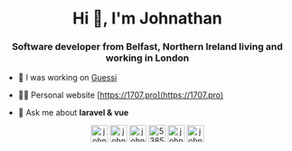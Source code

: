 <h1 align="center">Hi 👋, I'm Johnathan</h1>
<h3 align="center">Software developer from Belfast, Northern Ireland living and working in London</h3>

- 🔭 I was working on [Guessi](https://gues.si)

- 👨‍💻 Personal website [https://1707.pro](https://1707.pro)

- 💬 Ask me about **laravel & vue**

<p align="center">
<a href="https://dev.to/johnathan" target="blank"><img align="center" src="https://cdn.jsdelivr.net/npm/simple-icons@3.0.1/icons/dev-dot-to.svg" alt="johnathan" height="30" width="30" /></a>
<a href="https://twitter.com/johnathan1707" target="blank"><img align="center" src="https://cdn.jsdelivr.net/npm/simple-icons@3.0.1/icons/twitter.svg" alt="johnathan1707" height="30" width="30" /></a>
<a href="https://linkedin.com/in/johnathan-barrett-521504101" target="blank"><img align="center" src="https://cdn.jsdelivr.net/npm/simple-icons@3.0.1/icons/linkedin.svg" alt="johnathan-barrett-521504101" height="30" width="30" /></a>
<a href="https://stackoverflow.com/users/538577" target="blank"><img align="center" src="https://cdn.jsdelivr.net/npm/simple-icons@3.0.1/icons/stackoverflow.svg" alt="538577" height="30" width="30" /></a>
<a href="https://instagram.com/johnathan1707" target="blank"><img align="center" src="https://cdn.jsdelivr.net/npm/simple-icons@3.0.1/icons/instagram.svg" alt="johnathan1707" height="30" width="30" /></a>
<a href="https://dribbble.com/johnathan" target="blank"><img align="center" src="https://cdn.jsdelivr.net/npm/simple-icons@3.0.1/icons/dribbble.svg" alt="johnathan" height="30" width="30" /></a>
</p>
